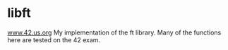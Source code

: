 # libft
www.42.us.org
My implementation of the ft library. Many of the functions here are tested on the 42 exam.
